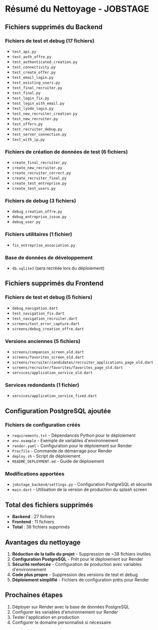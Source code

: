 # Résumé du Nettoyage - JOBSTAGE

## Fichiers supprimés du Backend

### Fichiers de test et debug (17 fichiers)
- `test_api.py`
- `test_auth_offre.py`
- `test_authenticated_creation.py`
- `test_connectivity.py`
- `test_create_offer.py`
- `test_email_login.py`
- `test_existing_users.py`
- `test_final_recruiter.py`
- `test_final.py`
- `test_login_fix.py`
- `test_login_with_email.py`
- `test_lyode_login.py`
- `test_new_recruiter_creation.py`
- `test_new_recruiter.py`
- `test_offers.py`
- `test_recruiter_debug.py`
- `test_server_connection.py`
- `test_with_ip.py`

### Fichiers de création de données de test (6 fichiers)
- `create_final_recruiter.py`
- `create_new_recruiter.py`
- `create_recruiter_correct.py`
- `create_recruiter_final.py`
- `create_test_entreprise.py`
- `create_test_users.py`

### Fichiers de debug (3 fichiers)
- `debug_creation_offre.py`
- `debug_entreprise_issue.py`
- `debug_user.py`

### Fichiers utilitaires (1 fichier)
- `fix_entreprise_association.py`

### Base de données de développement
- `db.sqlite3` (sera recréée lors du déploiement)

## Fichiers supprimés du Frontend

### Fichiers de test et debug (5 fichiers)
- `debug_navigation.dart`
- `test_navigation_fix.dart`
- `test_navigation_recruiter.dart`
- `screens/test_error_capture.dart`
- `screens/debug_creation_offre.dart`

### Versions anciennes (5 fichiers)
- `screens/companies_screen_old.dart`
- `screens/favorites_screen_old.dart`
- `screens/recruiter/candidates/recruiter_applications_page_old.dart`
- `screens/recruiter/favorites/favorites_page_old.dart`
- `services/application_service_old.dart`

### Services redondants (1 fichier)
- `services/application_service_fixed.dart`

## Configuration PostgreSQL ajoutée

### Fichiers de configuration créés
- `requirements.txt` - Dépendances Python pour le déploiement
- `env.example` - Exemple de variables d'environnement
- `render.yaml` - Configuration pour le déploiement sur Render
- `Procfile` - Commande de démarrage pour Render
- `deploy.sh` - Script de déploiement
- `README_DEPLOYMENT.md` - Guide de déploiement

### Modifications apportées
- `jobstage_backend/settings.py` - Configuration PostgreSQL et sécurité
- `main.dart` - Utilisation de la version de production du splash screen

## Total des fichiers supprimés
- **Backend** : 27 fichiers
- **Frontend** : 11 fichiers
- **Total** : 38 fichiers supprimés

## Avantages du nettoyage
1. **Réduction de la taille du projet** - Suppression de ~38 fichiers inutiles
2. **Configuration PostgreSQL** - Prêt pour le déploiement sur Render
3. **Sécurité renforcée** - Configuration de production avec variables d'environnement
4. **Code plus propre** - Suppression des versions de test et debug
5. **Déploiement simplifié** - Fichiers de configuration prêts pour Render

## Prochaines étapes
1. Déployer sur Render avec la base de données PostgreSQL
2. Configurer les variables d'environnement sur Render
3. Tester l'application en production
4. Configurer le domaine personnalisé si nécessaire
